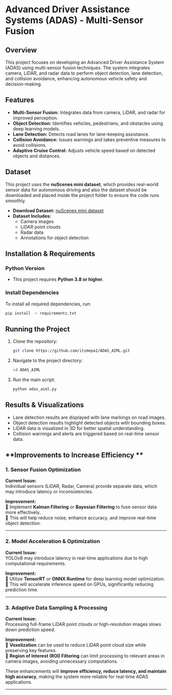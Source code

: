 
# Advanced Driver Assistance Systems (ADAS) - Multi-Sensor Fusion

## Overview

This project focuses on developing an Advanced Driver Assistance System (ADAS) using multi-sensor fusion techniques. The system integrates camera, LiDAR, and radar data to perform object detection, lane detection, and collision avoidance, enhancing autonomous vehicle safety and decision-making.

## Features

- **Multi-Sensor Fusion:** Integrates data from camera, LiDAR, and radar for improved perception.
- **Object Detection:** Identifies vehicles, pedestrians, and obstacles using deep learning models.
- **Lane Detection:** Detects road lanes for lane-keeping assistance.
- **Collision Avoidance:** Issues warnings and takes preventive measures to avoid collisions.
- **Adaptive Cruise Control:** Adjusts vehicle speed based on detected objects and distances.

## Dataset

This project uses the **nuScenes mini dataset**, which provides real-world sensor data for autonomous driving and also the dataset should be downloaded and placed inside the project folder to ensure the code runs smoothly.

- **Download Dataset:** [nuScenes mini dataset](https://www.nuscenes.org/download)
- **Dataset Includes:**
  - Camera images
  - LiDAR point clouds
  - Radar data
  - Annotations for object detection

## Installation & Requirements

### Python Version

- This project requires **Python 3.8 or higher**.

### Install Dependencies

To install all required dependencies, run:

```bash
pip install -r requirements.txt
```

## Running the Project

1. Clone the repository:
   ```bash
   git clone https://github.com/itzmepa1/ADAS_AIML.git
   ```
2. Navigate to the project directory:
   ```bash
   cd ADAS_AIML
   ```
3. Run the main script:
   ```bash
   python adas_aiml.py
   ```

## Results & Visualizations
- Lane detection results are displayed with lane markings on road images.
- Object detection results highlight detected objects with bounding boxes.
- LiDAR data is visualized in 3D for better spatial understanding.
- Collision warnings and alerts are triggered based on real-time sensor data.

## **Improvements to Increase Efficiency **

### **1. Sensor Fusion Optimization**
**Current Issue:**  
Individual sensors (LiDAR, Radar, Camera) provide separate data, which may introduce latency or inconsistencies.

**Improvement:**  
🔹 Implement **Kalman Filtering** or **Bayesian Filtering** to fuse sensor data more effectively.  
🔹 This will help reduce noise, enhance accuracy, and improve real-time object detection.

---

### **2. Model Acceleration & Optimization**
**Current Issue:**  
YOLOv8 may introduce latency in real-time applications due to high computational requirements.

**Improvement:**  
🔹 Utilize **TensorRT** or **ONNX Runtime** for deep learning model optimization.  
🔹 This will accelerate inference speed on GPUs, significantly reducing prediction time.

---

### **3. Adaptive Data Sampling & Processing**
**Current Issue:**  
Processing full-frame LiDAR point clouds or high-resolution images slows down prediction speed.

**Improvement:**  
🔹 **Voxelization** can be used to reduce LiDAR point cloud size while preserving key features.  
🔹 **Region of Interest (ROI) Filtering** can limit processing to relevant areas in camera images, avoiding unnecessary computations.

These enhancements will **improve efficiency, reduce latency, and maintain high accuracy**, making the system more reliable for real-time ADAS applications. 



---



